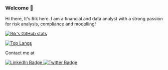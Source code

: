### Welcome  👋

Hi there, It's Rik here. I am a financial and data analyst with a strong passion for risk analysis, compliance and modelling!



[![Rik's GitHub stats](https://github-readme-stats.vercel.app/api?username=rik01)](https://github.com/anuraghazra/github-readme-stats)

[![Top Langs](https://github-readme-stats.vercel.app/api/top-langs/?username=rik01&layout=compact)](https://github.com/anuraghazra/github-readme-stats)

Contact me at 
<div id="badges">
  <a href="https://www.sitepoint.com/github-profile-readme/www.linkedin.com/in/rikchoudhury">
    <img src="https://img.shields.io/badge/LinkedIn-blue?style=for-the-badge&logo=linkedin&logoColor=white" alt="LinkedIn Badge"/>
  </a>
  <a href="https://www.sitepoint.com/github-profile-readme/https://twitter.com/choudhury_rik">
    <img src="https://img.shields.io/badge/Twitter-blue?style=for-the-badge&logo=twitter&logoColor=white" alt="Twitter Badge"/>
  </a>
</div>

